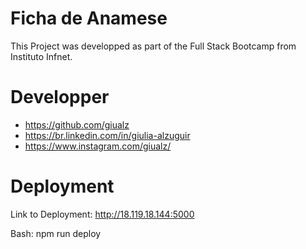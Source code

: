 # Ficha de Anamese

This Project was developped as part of the Full Stack Bootcamp from Instituto Infnet.

# Developper

- https://github.com/giualz
- https://br.linkedin.com/in/giulia-alzuguir
- https://www.instagram.com/giualz/
  
# Deployment

Link to Deployment:
http://18.119.18.144:5000

Bash:
npm run deploy